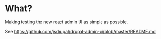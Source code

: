 # What?

Making testing the new react admin UI as simple as possible.

See https://github.com/jsdrupal/drupal-admin-ui/blob/master/README.md
